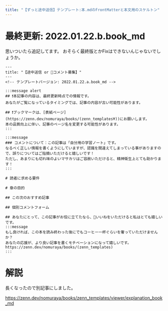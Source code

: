 ```yaml
---
title: "【ずっと途中送信】テンプレート:本.mdのFrontMatterと本文用のスケルトン"
---
```

# 最終更新: 2022.01.22.b.book_md
思いついたら追記してます。
おそらく最終版とかFixはできないんじゃないでしょうか。

```
---
title: "【途中送信 or 🔰コメント募集】"
---
<!-- テンプレートバージョン: 2022.01.22.a.book_md -->

:::message alert
## ❗本記事の内容は、最終更新時点での情報です。
あなたがご覧になっているタイミングでは、記事の内容が古い可能性があります。

## ❗ブックマークは、[表紙ページ](https://zenn.dev/nomuraya/books/(zenn_templates¥))にお願いします。
本の品質向上に伴い、記事のページ名を変更する可能性があります。
:::

:::message
### コメントについて：この記事は「自分用の学習ノート」です。
なるべく正しい情報を書くようにしていますが、認識を間違えてしまっている事がありますので、誤りについてはご指摘いただけると嬉しいです！
ただし、あまりにも切れ味のよいマサカリはご容赦いただけると、精神衛生上とても助かります！
:::

# 読者に求める要件

# 章の目的

## この次のおすすめ記事

## 個別コメントフォーム

## あなたにとって、この記事がお役に立てたなら、💓いいねをいただけると私はとても嬉しいです。
:::message
もし良ければ、この本を読み終わった後にでもコーヒー一杯ぐらいを奢っていただけませんか？
あなたの応援が、より良い記事を書くモチベーションになって嬉しいです。
https://zenn.dev/nomuraya/books/(zenn_templates)
:::

```

# 解説
長くなったので別記事にしました。

https://zenn.dev/nomuraya/books/zenn_templates/viewer/explanation_book_md
